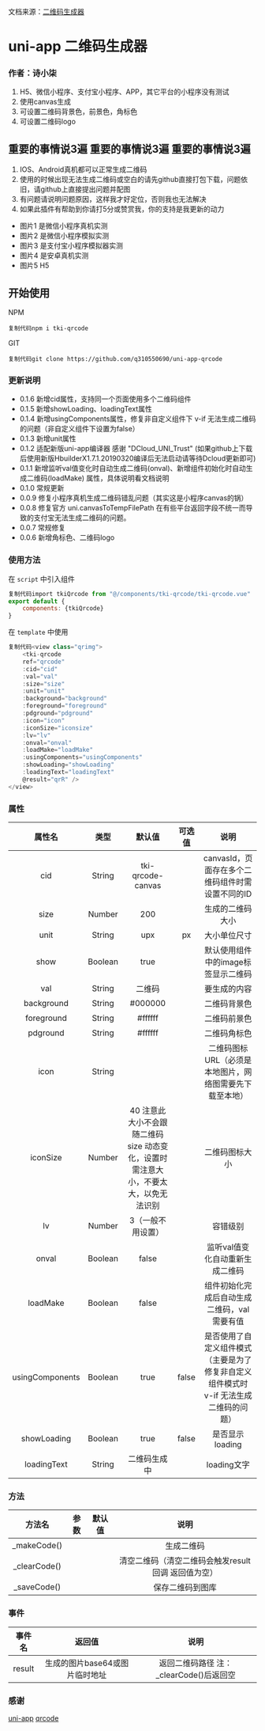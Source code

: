 文档来源：[二维码生成器](https://ext.dcloud.net.cn/plugin?id=39)

# uni-app 二维码生成器

### 作者：诗小柒

1. H5、微信小程序、支付宝小程序、APP，其它平台的小程序没有测试
2. 使用canvas生成
3. 可设置二维码背景色，前景色，角标色
4. 可设置二维码logo

## 重要的事情说3遍 重要的事情说3遍 重要的事情说3遍

1. IOS、Android真机都可以正常生成二维码
2. 使用的时候出现无法生成二维码或空白的请先github直接打包下载，问题依旧，请github上直接提出问题并配图
3. 有问题请说明问题原因，这样我才好定位，否则我也无法解决
4. 如果此插件有帮助到你请打5分或赞赏我，你的支持是我更新的动力

- 图片1 是微信小程序真机实测
- 图片2 是微信小程序模拟实测
- 图片3 是支付宝小程序模拟器实测
- 图片4 是安卓真机实测
- 图片5 H5

## 开始使用

NPM

```
复制代码npm i tki-qrcode
```

GIT

```
复制代码git clone https://github.com/q310550690/uni-app-qrcode
```

### 更新说明

- 0.1.6 新增cid属性，支持同一个页面使用多个二维码组件
- 0.1.5 新增showLoading、loadingText属性
- 0.1.4 新增usingComponents属性，修复非自定义组件下 v-if 无法生成二维码的问题（非自定义组件下设置为false）
- 0.1.3 新增unit属性
- 0.1.2 适配新版uni-app编译器 感谢 "DCloud_UNI_Trust" (如果github上下载后使用新版HbuilderX1.7.1.20190320编译后无法启动请等待Dcloud更新即可)
- 0.1.1 新增监听val值变化时自动生成二维码(onval)、新增组件初始化时自动生成二维码(loadMake) 属性，具体说明看文档说明
- 0.1.0 常规更新
- 0.0.9 修复小程序真机生成二维码错乱问题（其实这是小程序canvas的锅）
- 0.0.8 修复官方 uni.canvasToTempFilePath 在有些平台返回字段不统一而导致的支付宝无法生成二维码的问题。
- 0.0.7 常规修复
- 0.0.6 新增角标色、二维码logo

### 使用方法

在 `script` 中引入组件

```javascript
复制代码import tkiQrcode from "@/components/tki-qrcode/tki-qrcode.vue"
export default {
    components: {tkiQrcode}
}
```

在 `template` 中使用

```javascript
复制代码<view class="qrimg">
    <tki-qrcode
    ref="qrcode"
    :cid="cid"
    :val="val"
    :size="size"
    :unit="unit"
    :background="background"
    :foreground="foreground"
    :pdground="pdground"
    :icon="icon"
    :iconSize="iconsize"
    :lv="lv" 
    :onval="onval"
    :loadMake="loadMake"
    :usingComponents="usingComponents"
    :showLoading="showLoading"
    :loadingText="loadingText"
    @result="qrR" />
</view>
```

### 属性

|     属性名      |  类型   |                            默认值                            | 可选值 |                             说明                             |
| :-------------: | :-----: | :----------------------------------------------------------: | :----: | :----------------------------------------------------------: |
|       cid       | String  |                      tki-qrcode-canvas                       |        |       canvasId，页面存在多个二维码组件时需设置不同的ID       |
|      size       | Number  |                             200                              |        |                       生成的二维码大小                       |
|      unit       | String  |                             upx                              |   px   |                         大小单位尺寸                         |
|      show       | Boolean |                             true                             |        |             默认使用组件中的image标签显示二维码              |
|       val       | String  |                            二维码                            |        |                         要生成的内容                         |
|   background    | String  |                           #000000                            |        |                         二维码背景色                         |
|   foreground    | String  |                           #ffffff                            |        |                         二维码前景色                         |
|    pdground     | String  |                           #ffffff                            |        |                         二维码角标色                         |
|      icon       | String  |                                                              |        |   二维码图标URL（必须是本地图片，网络图需要先下载至本地）    |
|    iconSize     | Number  | 40 注意此大小不会跟随二维码size 动态变化，设置时需注意大小，不要太大，以免无法识别 |        |                        二维码图标大小                        |
|       lv        | Number  |                      3（一般不用设置）                       |        |                           容错级别                           |
|      onval      | Boolean |                            false                             |        |               监听val值变化自动重新生成二维码                |
|    loadMake     | Boolean |                            false                             |        |         组件初始化完成后自动生成二维码，val需要有值          |
| usingComponents | Boolean |                             true                             | false  | 是否使用了自定义组件模式（主要是为了修复非自定义组件模式时 v-if 无法生成二维码的问题） |
|   showLoading   | Boolean |                             true                             | false  |                       是否显示loading                        |
|   loadingText   | String  |                         二维码生成中                         |        |                         loading文字                          |

### 方法

|    方法名    | 参数 | 默认值 |                        说明                         |
| :----------: | :--: | :----: | :-------------------------------------------------: |
| _makeCode()  |      |        |                     生成二维码                      |
| _clearCode() |      |        | 清空二维码（清空二维码会触发result回调 返回值为空） |
| _saveCode()  |      |        |                  保存二维码到图库                   |

### 事件

| 事件名 |             返回值             |                  说明                   |
| :----: | :----------------------------: | :-------------------------------------: |
| result | 生成的图片base64或图片临时地址 | 返回二维码路径 注：_clearCode()后返回空 |

### 感谢

[uni-app](https://uniapp.dcloud.io/) [qrcode](https://github.com/aralejs/qrcode)
